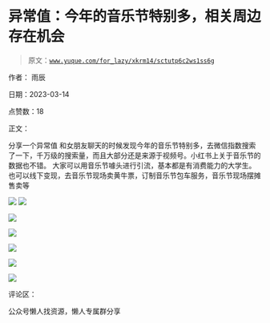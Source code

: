 # 异常值：今年的音乐节特别多，相关周边存在机会

> 原文：[`www.yuque.com/for_lazy/xkrm14/sctutp6c2ws1ss6g`](https://www.yuque.com/for_lazy/xkrm14/sctutp6c2ws1ss6g)



作者： 雨辰



日期：2023-03-14



点赞数：18



正文：



分享一个异常值 和女朋友聊天的时候发现今年的音乐节特别多，去微信指数搜索了一下，千万级的搜索量，而且大部分还是来源于视频号。小红书上关于音乐节的数据也不错。 大家可以用音乐节噱头进行引流，基本都是有消费能力的大学生。 也可以线下变现，去音乐节现场卖黄牛票，订制音乐节包车服务，音乐节现场摆摊售卖等



![](img/2f956dde1ddfcce1f239c849fa2feb69.png)  <ne-p id="ufe0f89f7" data-lake-id="ufe0f89f7">![](img/1fabb1390c52390eb1d0c2b9a106846f.png)



![](img/321857a9e0b439a7d80cbc12ac0c6cf2.png)



![](img/281f1dce5ed5e61fd9552b9c6248d6b6.png)



![](img/a38e48380b349e44f87f370ad8b95a15.png)



![](img/8d4551a4646436107a0a67504a9952af.png)



![](img/0107a8c8cba68ed13333ff80a2e7c70f.png)



评论区：



公众号懒人找资源，懒人专属群分享

</ne-p>